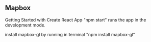 ## Mapbox

Getting Started with Create React App
"npm start" runs the app in the development mode.

install mapbox-gl by running in terminal "npm install mapbox-gl"

